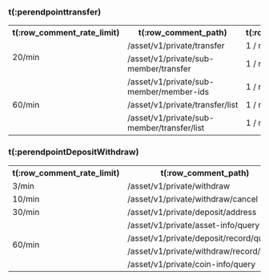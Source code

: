 ### t(:perendpointtransfer)
<table class="custom_table">
    <tr>
        <th>t(:row_comment_rate_limit)</th>
        <th>t(:row_comment_path)</th>
        <th>t(:row_comment_consume)</th>
    </tr>
    <tr>
        <td rowspan="2">20/min</td>
        <td>/asset/v1/private/transfer </td>
        <td>1 / request</td>
    </tr>
    <tr>
        <td>/asset/v1/private/sub-member/transfer </td>
        <td>1 / request</td>
    </tr>
    <tr>
        <td rowspan="3">60/min</td>
        <td>/asset/v1/private/sub-member/member-ids </td>
        <td>1 / request</td>
    </tr>
    <tr>
        <td>/asset/v1/private/transfer/list </td>
        <td>1 / request</td>
    </tr>
    <tr>
        <td>/asset/v1/private/sub-member/transfer/list </td>
        <td>1 / request</td>
    </tr>
</table>

### t(:perendpointDepositWithdraw)
<table class="custom_table">
    <tr>
        <th>t(:row_comment_rate_limit)</th>
        <th>t(:row_comment_path)</th>
        <th>t(:row_comment_consume)</th>
    </tr>
    <tr>
        <td rowspan="1">3/min</td>
        <td>/asset/v1/private/withdraw </td>
        <td>1 / request</td>
    </tr>
    <tr>
        <td rowspan="1">10/min</td>
        <td>/asset/v1/private/withdraw/cancel </td>
        <td>1 / request</td>
    </tr>
    <tr>
        <td rowspan="1">30/min</td>
        <td>/asset/v1/private/deposit/address </td>
        <td>1 / request</td>
    </tr>
    <tr>
        <td rowspan="4">60/min</td>
        <td>/asset/v1/private/asset-info/query </td>
        <td>1 / request</td>
    </tr>
    <tr>
        <td>/asset/v1/private/deposit/record/query </td>
        <td>1 / request</td>
    </tr>
    <tr>
        <td>/asset/v1/private/withdraw/record/query </td>
        <td>1 / request</td>
    </tr>
    <tr>
        <td>/asset/v1/private/coin-info/query </td>
        <td>1 / request</td>
    </tr>
</table>
